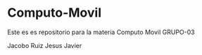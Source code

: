 # Computo-Movil 

Este es es repositorio para la materia Computo Movil GRUPO-03

Jacobo Ruiz Jesus Javier
